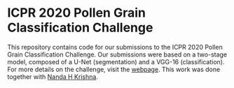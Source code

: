 # ICPR 2020 Pollen Grain Classification Challenge

This repository contains code for our submissions to the ICPR 2020 Pollen Grain Classification Challenge. Our submissions were based on a two-stage model, composed of a U-Net (segmentation) and a VGG-16 (classification). For more details on the challenge, visit the [webpage](https://iplab.dmi.unict.it/pollenclassificationchallenge/). This work was done together with [Nanda H Krishna](https://github.com/nandahkrishna).
